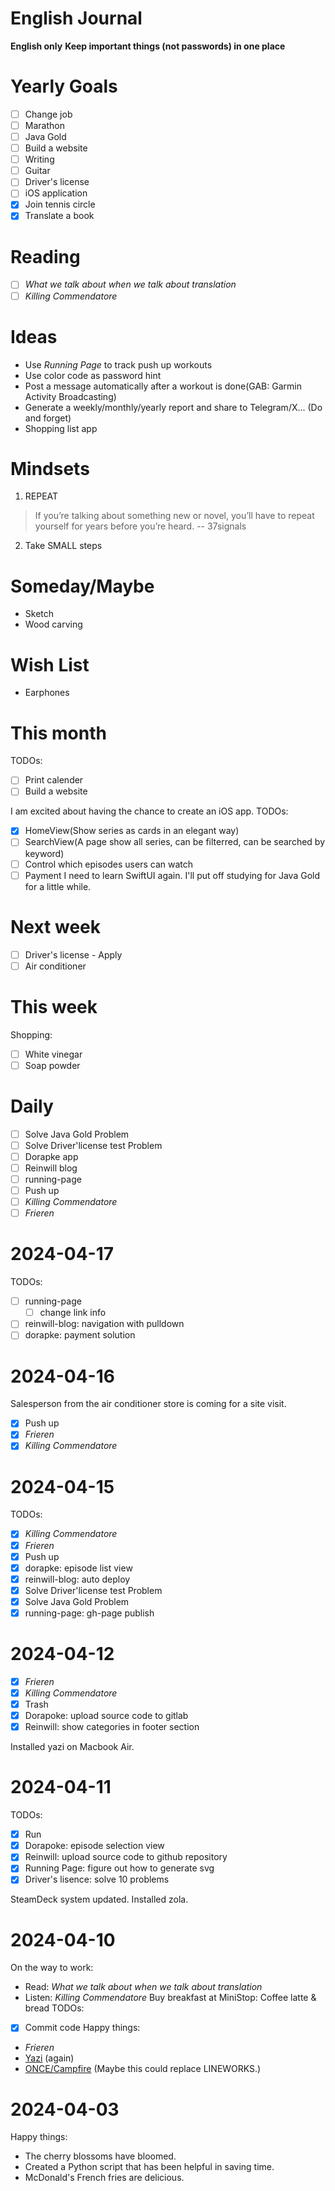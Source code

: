 English Journal
===============
**English only**
**Keep important things (not passwords) in one place**

Yearly Goals
============
- [ ] Change job
- [ ] Marathon
- [ ] Java Gold
- [ ] Build a website
- [ ] Writing
- [ ] Guitar
- [ ] Driver's license
- [ ] iOS application
- [x] Join tennis circle
- [x] Translate a book

Reading
=======
- [ ] *What we talk about when we talk about translation*
- [ ] *Killing Commendatore*

Ideas
=====
- Use *Running Page* to track push up workouts
- Use color code as password hint
- Post a message automatically after a workout is done(GAB: Garmin Activity Broadcasting)
- Generate a weekly/monthly/yearly report and share to Telegram/X...
(Do and forget)
- Shopping list app

Mindsets
========
1. REPEAT
> If you’re talking about something new or novel, 
you’ll have to repeat yourself for years before you’re heard.
-- 37signals
2. Take SMALL steps

Someday/Maybe
=============
- Sketch
- Wood carving

Wish List
=========
- Earphones
   
This month
==========
TODOs:
- [ ] Print calender
- [ ] Build a website

I am excited about having the chance to create an iOS app.
TODOs:
- [x] HomeView(Show series as cards in an elegant way)
- [ ] SearchView(A page show all series, can be filterred, can be searched by keyword)
- [ ] Control which episodes users can watch
- [ ] Payment
I need to learn SwiftUI again. I'll put off studying for Java Gold for a little while.

Next week
=========
- [ ] Driver's license - Apply
- [ ] Air conditioner

This week
=========
Shopping:
- [ ] White vinegar
- [ ] Soap powder

Daily
=====
- [ ] Solve Java Gold Problem
- [ ] Solve Driver'license test Problem
- [ ] Dorapke app
- [ ] Reinwill blog
- [ ] running-page
- [ ] Push up
- [ ] *Killing Commendatore*
- [ ] *Frieren*

2024-04-17
==========
TODOs:
- [ ] running-page 
  - [ ] change link info
- [ ] reinwill-blog: navigation with pulldown 
- [ ] dorapke: payment solution

2024-04-16
==========
Salesperson from the air conditioner store is coming for a site visit.
- [x] Push up
- [x] *Frieren*
- [x] *Killing Commendatore*
 
2024-04-15
==========
TODOs:
- [x] *Killing Commendatore*
- [x] *Frieren*
- [x] Push up
- [x] dorapke: episode list view
- [x] reinwill-blog: auto deploy 
- [x] Solve Driver'license test Problem
- [x] Solve Java Gold Problem
- [x] running-page: gh-page publish

2024-04-12
==========
- [x] *Frieren*
- [x] *Killing Commendatore*
- [x] Trash
- [x] Dorapoke: upload source code to gitlab
- [x] Reinwill: show categories in footer section

Installed yazi on Macbook Air.

2024-04-11
==========
TODOs:
- [x] Run
- [x] Dorapoke: episode selection view
- [x] Reinwill: upload source code to github repository 
- [x] Running Page: figure out how to generate svg
- [x] Driver's lisence: solve 10 problems

SteamDeck system updated.
Installed zola.

2024-04-10
==========
On the way to work: 
- Read: *What we talk about when we talk about translation*
- Listen: *Killing Commendatore*
Buy breakfast at MiniStop: Coffee latte & bread
TODOs:
- [x] Commit code
Happy things:
- *Frieren*
- [Yazi](https://yazi-rs.github.io/) (again)
- [ONCE/Campfire](https://once.com/campfire)
(Maybe this could replace LINEWORKS.)

2024-04-03
==========
Happy things:
- The cherry blossoms have bloomed.
- Created a Python script that has been helpful in saving time. 
- McDonald's French fries are delicious.

